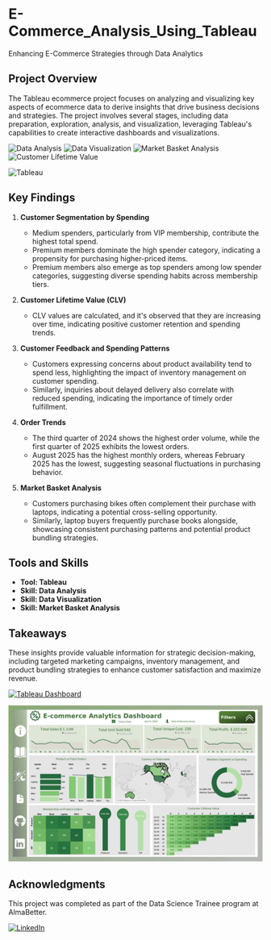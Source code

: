 # E-Commerce_Analysis_Using_Tableau

Enhancing E-Commerce Strategies through Data Analytics

## Project Overview

The Tableau ecommerce project focuses on analyzing and visualizing key aspects of ecommerce data to derive insights that drive business decisions and strategies. The project involves several stages, including data preparation, exploration, analysis, and visualization, leveraging Tableau's capabilities to create interactive dashboards and visualizations.

<p>
    <img src="https://img.shields.io/badge/Skill-Data%20Analysis-yellow" alt="Data Analysis" />
    <img src="https://img.shields.io/badge/Skill-Data%20Visualization-blueviolet" alt="Data Visualization" />
    <img src="https://img.shields.io/badge/Skill-Market%20Basket%20Analysis-green" alt="Market Basket Analysis" />
    <img src="https://img.shields.io/badge/Skill-Customer%20Lifetime%20Value-purpule" alt="Customer Lifetime Value" />
</p>

<p>
    <img src="https://img.shields.io/badge/Tool-Tableau-yellow" alt="Tableau" />
</p>


## Key Findings

1. **Customer Segmentation by Spending**
   - Medium spenders, particularly from VIP membership, contribute the highest total spend.
   - Premium members dominate the high spender category, indicating a propensity for purchasing higher-priced items.
   - Premium members also emerge as top spenders among low spender categories, suggesting diverse spending habits across membership tiers.

2. **Customer Lifetime Value (CLV)**
   - CLV values are calculated, and it's observed that they are increasing over time, indicating positive customer retention and spending trends.

3. **Customer Feedback and Spending Patterns**
   - Customers expressing concerns about product availability tend to spend less, highlighting the impact of inventory management on customer spending.
   - Similarly, inquiries about delayed delivery also correlate with reduced spending, indicating the importance of timely order fulfillment.

4. **Order Trends**
   - The third quarter of 2024 shows the highest order volume, while the first quarter of 2025 exhibits the lowest orders.
   - August 2025 has the highest monthly orders, whereas February 2025 has the lowest, suggesting seasonal fluctuations in purchasing behavior.

5. **Market Basket Analysis**
   - Customers purchasing bikes often complement their purchase with laptops, indicating a potential cross-selling opportunity.
   - Similarly, laptop buyers frequently purchase books alongside, showcasing consistent purchasing patterns and potential product bundling strategies.

## Tools and Skills

- **Tool: Tableau**
- **Skill: Data Analysis**
- **Skill: Data Visualization**
- **Skill: Market Basket Analysis**

## Takeaways

These insights provide valuable information for strategic decision-making, including targeted marketing campaigns, inventory management, and product bundling strategies to enhance customer satisfaction and maximize revenue.

[![Tableau Dashboard](https://img.shields.io/badge/Tableau-Connect-red)](https://public.tableau.com/app/profile/navjot.khatri/viz/E-CommerceInsightsUnveilingTrendsMetrics/E-CommerceInsights)


<div style="text-align:center;">
    <img src="https://github.com/Navjotkhatri/E-Commerce_Analysis_Using_Tableau/blob/main/Screenshot%202024-04-06%20152808.png" alt="Dashboard" />
</div>


## Acknowledgments

This project was completed as part of the Data Science Trainee program at AlmaBetter.

[![LinkedIn](https://img.shields.io/badge/LinkedIn-Connect-blue)](https://www.linkedin.com/in/navjot-khatri-5721a5179/)

